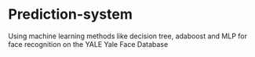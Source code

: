 # Prediction-system
Using machine learning methods like decision tree, adaboost and MLP for face recognition on the YALE Yale Face Database

